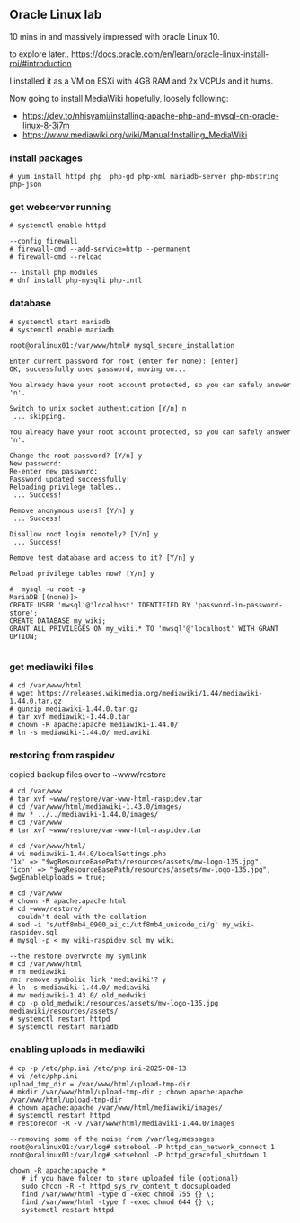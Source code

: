 ## Oracle Linux lab

10 mins in and massively impressed with oracle Linux 10.

to explore later..
<a>https://docs.oracle.com/en/learn/oracle-linux-install-rpi/#introduction</a>

I installed it as a VM on ESXi with 4GB RAM and 2x VCPUs and it hums.

Now going to install MediaWiki hopefully, loosely following:
- <a>https://dev.to/nhisyamj/installing-apache-php-and-mysql-on-oracle-linux-8-3j7m</a>
- <a>https://www.mediawiki.org/wiki/Manual:Installing_MediaWiki</a>


### install packages
```
# yum install httpd php  php-gd php-xml mariadb-server php-mbstring php-json
```
### get webserver running
```
# systemctl enable httpd

--config firewall
# firewall-cmd --add-service=http --permanent
# firewall-cmd --reload

-- install php modules
# dnf install php-mysqli php-intl
```

### database

```
# systemctl start mariadb
# systemctl enable mariadb

root@oralinux01:/var/www/html# mysql_secure_installation

Enter current password for root (enter for none): [enter]
OK, successfully used password, moving on...

You already have your root account protected, so you can safely answer 'n'.

Switch to unix_socket authentication [Y/n] n
 ... skipping.

You already have your root account protected, so you can safely answer 'n'.

Change the root password? [Y/n] y
New password: 
Re-enter new password: 
Password updated successfully!
Reloading privilege tables..
 ... Success!

Remove anonymous users? [Y/n] y
 ... Success!

Disallow root login remotely? [Y/n] y
 ... Success!

Remove test database and access to it? [Y/n] y

Reload privilege tables now? [Y/n] y

#  mysql -u root -p
MariaDB [(none)]>
CREATE USER 'mwsql'@'localhost' IDENTIFIED BY 'password-in-password-store';
CREATE DATABASE my_wiki;
GRANT ALL PRIVILEGES ON my_wiki.* TO 'mwsql'@'localhost' WITH GRANT OPTION;


```
### get mediawiki files
```
# cd /var/www/html
# wget https://releases.wikimedia.org/mediawiki/1.44/mediawiki-1.44.0.tar.gz
# gunzip mediawiki-1.44.0.tar.gz  
# tar xvf mediawiki-1.44.0.tar
# chown -R apache:apache mediawiki-1.44.0/
# ln -s mediawiki-1.44.0/ mediawiki
```

### restoring from raspidev
copied backup files over to ~www/restore 
```
# cd /var/www
# tar xvf ~www/restore/var-www-html-raspidev.tar 
# cd /var/www/html/mediawiki-1.43.0/images/
# mv * ../../mediawiki-1.44.0/images/
# cd /var/www
# tar xvf ~www/restore/var-www-html-raspidev.tar 

# cd /var/www/html/
# vi mediawiki-1.44.0/LocalSettings.php
'1x' => "$wgResourceBasePath/resources/assets/mw-logo-135.jpg",
'icon' => "$wgResourceBasePath/resources/assets/mw-logo-135.jpg",
$wgEnableUploads = true;

# cd /var/www
# chown -R apache:apache html
# cd ~www/restore/
--couldn't deal with the collation
# sed -i 's/utf8mb4_0900_ai_ci/utf8mb4_unicode_ci/g' my_wiki-raspidev.sql 
# mysql -p < my_wiki-raspidev.sql my_wiki

--the restore overwrote my symlink
# cd /var/www/html
# rm mediawiki
rm: remove symbolic link 'mediawiki'? y
# ln -s mediawiki-1.44.0/ mediawiki
# mv mediawiki-1.43.0/ old_medwiki
# cp -p old_medwiki/resources/assets/mw-logo-135.jpg mediawiki/resources/assets/
# systemctl restart httpd
# systemctl restart mariadb
```

### enabling uploads in mediawiki
```
# cp -p /etc/php.ini /etc/php.ini-2025-08-13
# vi /etc/php.ini
upload_tmp_dir = /var/www/html/upload-tmp-dir 
# mkdir /var/www/html/upload-tmp-dir ; chown apache:apache /var/www/html/upload-tmp-dir
# chown apache:apache /var/www/html/mediawiki/images/ 
# systemctl restart httpd
# restorecon -R -v /var/www/html/mediawiki-1.44.0/images

--removing some of the noise from /var/log/messages
root@oralinux01:/var/log# setsebool -P httpd_can_network_connect 1
root@oralinux01:/var/log# setsebool -P httpd_graceful_shutdown 1

```


```
chown -R apache:apache *
   # if you have folder to store uploaded file (optional)
   sudo chcon -R -t httpd_sys_rw_content_t docsuploaded
   find /var/www/html -type d -exec chmod 755 {} \;
   find /var/www/html -type f -exec chmod 644 {} \;
   systemctl restart httpd
```
